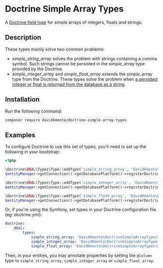 Doctrine Simple Array Types
===========================

A [Doctrine field type](https://www.doctrine-project.org/projects/doctrine-dbal/en/latest/reference/types.html) for simple arrays of integers, floats and strings.

## Description

These types mainly solve two common problems:

* _simple_string_array_ solves the problem with strings containing a comma symbol. Such strings cannot be persisted in the _simple_array_ type provided by the Doctrine. 
* _simple_integer_array_ and _simple_float_array_ extends the _simple_array_ type from the Doctrine. These types solve the problem when [a persisted integer or float is returned from the database as a string](https://www.doctrine-project.org/projects/doctrine-dbal/en/2.8/reference/types.html#simple-array). 


## Installation

Run the following command:

```bash
composer require davidkmenta/doctrine-simple-array-types
```

## Examples

To configure Doctrine to use this set of types, you'll need to set up the following in your bootstrap:

``` php
<?php

\Doctrine\DBAL\Types\Type::addType('simple_string_array', 'DavidKmenta\DoctrineSimpleArrayTypes\SimpleStringArrayType');
$entityManager->getConnection()->getDatabasePlatform()->registerDoctrineTypeMapping('simple_string_array', 'simple_string_array');

\Doctrine\DBAL\Types\Type::addType('simple_integer_array', 'DavidKmenta\DoctrineSimpleArrayTypes\SimpleIntegerArrayType');
$entityManager->getConnection()->getDatabasePlatform()->registerDoctrineTypeMapping('simple_integer_array', 'simple_integer_array');

\Doctrine\DBAL\Types\Type::addType('simple_float_array', 'DavidKmenta\DoctrineSimpleArrayTypes\SimpleFloatArrayType');
$entityManager->getConnection()->getDatabasePlatform()->registerDoctrineTypeMapping('simple_float_array', 'simple_float_array');
```

Or, if you're using the Symfony, set types in your Doctrine configuration file (eg: doctrine.yml):

```yaml
doctrine:
    dbal:
        types:
            simple_string_array: 'DavidKmenta\DoctrineSimpleArrayTypes\SimpleStringArrayType'
            simple_integer_array: 'DavidKmenta\DoctrineSimpleArrayTypes\SimpleIntegerArrayType'
            simple_float_array: 'DavidKmenta\DoctrineSimpleArrayTypes\SimpleFloatArrayType'
```

Then, in your entities, you may annotate properties by setting the `@Column` type to `simple_string_array`, `simple_integer_array` or `simple_float_array`.
